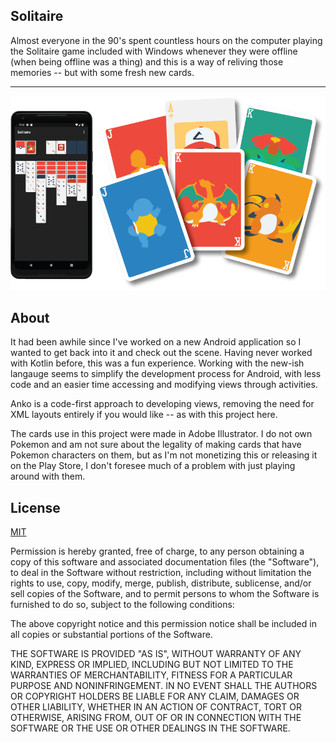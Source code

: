 ## Solitaire

Almost everyone in the 90's spent countless hours on the computer playing the Solitaire game included with Windows whenever they were offline (when being offline was a thing) and this is a way of reliving those memories -- but with some fresh new cards.

---

![Screen Capture of Space Barrage](./pokesoli.png?raw=true 'In-game screen capture')


## About

It had been awhile since I've worked on a new Android application so I wanted to get back into it and check out the scene. Having never worked with Kotlin before, this was a fun experience. Working with the new-ish langauge seems to simplify the development process for Android, with less code and an easier time accessing and modifying views through activities. 

Anko is a code-first approach to developing views, removing the need for XML layouts entirely if you would like -- as with this project here.

The cards use in this project were made in Adobe Illustrator. I do not own Pokemon and am not sure about the legality of making cards that have Pokemon characters on them, but as I'm not monetizing this or releasing it on the Play Store, I don't foresee much of a problem with just playing around with them.
## License

[MIT](https://choosealicense.com/licenses/mit/)

Permission is hereby granted, free of charge, to any person obtaining a copy of this software and associated documentation files (the "Software"), to deal in the Software without restriction, including without limitation the rights to use, copy, modify, merge, publish, distribute, sublicense, and/or sell copies of the Software, and to permit persons to whom the Software is furnished to do so, subject to the following conditions:

The above copyright notice and this permission notice shall be included in all copies or substantial portions of the Software.

THE SOFTWARE IS PROVIDED "AS IS", WITHOUT WARRANTY OF ANY KIND, EXPRESS OR IMPLIED, INCLUDING BUT NOT LIMITED TO THE WARRANTIES OF MERCHANTABILITY, FITNESS FOR A PARTICULAR PURPOSE AND NONINFRINGEMENT. IN NO EVENT SHALL THE AUTHORS OR COPYRIGHT HOLDERS BE LIABLE FOR ANY CLAIM, DAMAGES OR OTHER LIABILITY, WHETHER IN AN ACTION OF CONTRACT, TORT OR OTHERWISE, ARISING FROM, OUT OF OR IN CONNECTION WITH THE SOFTWARE OR THE USE OR OTHER DEALINGS IN THE SOFTWARE.
